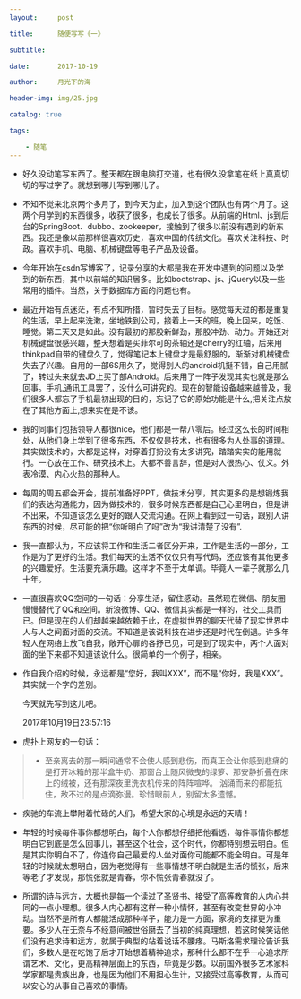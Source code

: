 ```yaml
---
layout:     post

title:      随便写写《一》

subtitle:   

date:       2017-10-19

author:     月光下的海

header-img: img/25.jpg

catalog: true

tags:

    - 随笔 
---
```




- 好久没动笔写东西了。整天都在跟电脑打交道，也有很久没拿笔在纸上真真切切的写过字了。就想到哪儿写到哪儿了。

- 不知不觉来北京两个多月了，到今天为止，加入到这个团队也有两个月了。这两个月学到的东西很多，收获了很多，也成长了很多。从前端的Html、js到后台的SpringBoot、dubbo、zookeeper，接触到了很多以前没有遇到的新东西。我还是像以前那样很喜欢历史，喜欢中国的传统文化。喜欢关注科技、时政。喜欢手机、电脑、机械键盘等电子产品及设备。

- 今年开始在csdn写博客了，记录分享的大都是我在开发中遇到的问题以及学到的新东西，其中以前端的知识居多。比如bootstrap、js、jQuery以及一些常用的插件。当然，关于数据库方面的问题也有。

- 最近开始有点迷茫，有点不知所措，暂时失去了目标。感觉每天过的都是重复的生活，早上起来洗漱，坐地铁到公司，接着上一天的班，晚上回来，吃饭、睡觉。第二天又是如此。没有最初的那股新鲜劲，那股冲劲、动力。开始还对机械键盘很感兴趣，整天想着是买菲尔可的茶轴还是cherry的红轴，后来用thinkpad自带的键盘久了，觉得笔记本上键盘才是最舒服的，渐渐对机械键盘失去了兴趣。自用的一部6S用久了，觉得别人的android机挺不错，自己用腻了，转过头来就去JD上买了部Android。后来用了一阵子发现其实也就是那么回事。手机,通讯工具罢了，没什么可讲究的。现在的智能设备越来越普及，我们很多人都忘了手机最初出现的目的，忘记了它的原始功能是什么,把关注点放在了其他方面上,想来实在是不该。

- 我的同事们包括领导人都很nice，他们都是一帮八零后。经过这么长的时间相处，从他们身上学到了很多东西，不仅仅是技术，也有很多为人处事的道理。其实做技术的，大都是这样，对穿着打扮没有太多讲究，踏踏实实的能用就行。一心放在工作、研究技术上。大都不善言辞，但是对人很热心、仗义。外表冷漠、内心火热的那种人。

- 每周的周五都会开会，提前准备好PPT，做技术分享，其实更多的是想锻炼我们的表达沟通能力，因为做技术的，很多时候东西都是自己心里明白，但是讲不出来，不知道该怎么更好的跟人交流沟通。在网上看到过一句话，跟别人讲东西的时候，尽可能的把“你听明白了吗”改为“我讲清楚了没有”.

- 我一直都认为，不应该将工作和生活二者区分开来，工作是生活的一部分，工作是为了更好的生活。我们每天的生活不仅仅只有写代码，还应该有其他更多的兴趣爱好。生活要充满乐趣。这样才不至于太单调。毕竟人一辈子就那么几十年。

- 一直很喜欢QQ空间的一句话：分享生活，留住感动。虽然现在微信、朋友圈慢慢替代了QQ和空间。新浪微博、QQ、微信其实都是一样的，社交工具而已。但是现在的人们却越来越依赖于此，在虚拟世界的聊天代替了现实世界中人与人之间面对面的交流。不知道是该说科技在进步还是时代在倒退。许多年轻人在网络上放飞自我，敞开心扉的各抒已见，可是到了现实中，两个人面对面的坐下来都不知道该说什么。很简单的一个例子，相亲。

- 作自我介绍的时候，永远都是“您好，我叫XXX”，而不是“你好，我是XXX”。其实就一个字的差别。

   今天就先写到这儿吧。

   2017年10月19日23:57:16

- 虎扑上网友的一句话：

> - 至亲离去的那一瞬间通常不会使人感到悲伤，而真正会让你感到悲痛的是打开冰箱的那半盒牛奶、那窗台上随风微曳的绿箩、那安静折叠在床上的绒被，还有那深夜里洗衣机传来的阵阵喧哗。 汹涌而来的都能抗住，敌不过的是点滴弥漫。珍惜眼前人，别留太多遗憾。

- 疾驰的车流上攀附着忙碌的人们，希望大家的心境是永远的天晴！

- 年轻的时候每件事你都想明白，每个人你都想仔细把他看透，每件事情你都想明白它到底是怎么回事儿，甚至这个社会，这个时代，你都特别想去明白。但是其实你明白不了，你连你自己最爱的人坐对面你可能都不能全明白。可是年轻的时候就太想明白，因为老觉得有一些事情想不明白就是生活的慌张，后来等老了才发现，那慌张就是青春，你不慌张青春就没了。

- 所谓的诗与远方，大概也是每一个读过了圣贤书、接受了高等教育的人内心共同的一点小理想。很多人内心都有这样一种小情怀，甚至有改变世界的小冲动。当然不是所有人都能活成那种样子，能力是一方面，家境的支撑更为重要。多少人在无奈与不经意间被世俗磨去了当初的纯真理想，若这时候笑话他们没有追求诗和远方，就属于典型的站着说话不腰疼。马斯洛需求理论告诉我们，多数人是在吃饱了后才开始想着精神追求，那种什么都不在乎一心追求所谓艺术、文化，更高精神层面上的东西，毕竟是少数。以前国外很多艺术家科学家都是贵族出身，也是因为他们不用担心生计，又接受过高等教育，从而可以安心的从事自己喜欢的事情。